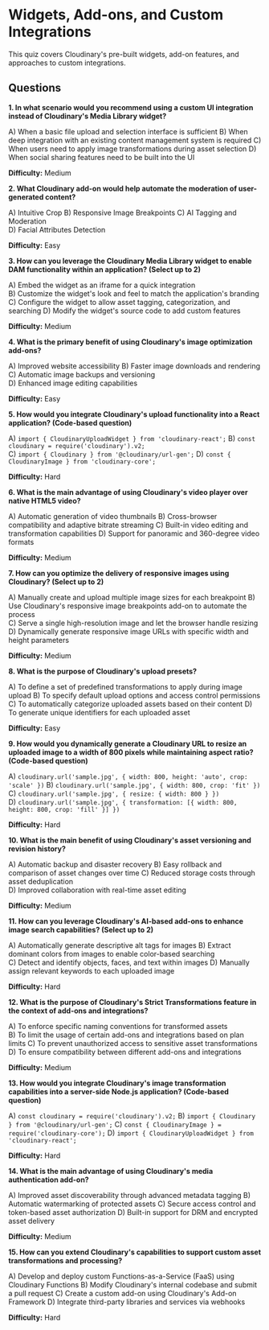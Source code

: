# Widgets, Add-ons, and Custom Integrations

This quiz covers Cloudinary's pre-built widgets, add-on features, and approaches to custom integrations.

## Questions

**1. In what scenario would you recommend using a custom UI integration instead of Cloudinary's Media Library widget?**

A) When a basic file upload and selection interface is sufficient
B) When deep integration with an existing content management system is required
C) When users need to apply image transformations during asset selection
D) When social sharing features need to be built into the UI

**Difficulty:** Medium

**2. What Cloudinary add-on would help automate the moderation of user-generated content?**

A) Intuitive Crop
B) Responsive Image Breakpoints
C) AI Tagging and Moderation  
D) Facial Attributes Detection

**Difficulty:** Easy

**3. How can you leverage the Cloudinary Media Library widget to enable DAM functionality within an application? (Select up to 2)**

A) Embed the widget as an iframe for a quick integration  
B) Customize the widget's look and feel to match the application's branding
C) Configure the widget to allow asset tagging, categorization, and searching
D) Modify the widget's source code to add custom features

**Difficulty:** Medium

**4. What is the primary benefit of using Cloudinary's image optimization add-ons?**

A) Improved website accessibility
B) Faster image downloads and rendering
C) Automatic image backups and versioning  
D) Enhanced image editing capabilities

**Difficulty:** Easy

**5. How would you integrate Cloudinary's upload functionality into a React application? (Code-based question)**

A) `import { CloudinaryUploadWidget } from 'cloudinary-react';`
B) `const cloudinary = require('cloudinary').v2;`  
C) `import { Cloudinary } from '@cloudinary/url-gen';`
D) `const { CloudinaryImage } from 'cloudinary-core';`

**Difficulty:** Hard

**6. What is the main advantage of using Cloudinary's video player over native HTML5 video?**

A) Automatic generation of video thumbnails
B) Cross-browser compatibility and adaptive bitrate streaming
C) Built-in video editing and transformation capabilities
D) Support for panoramic and 360-degree video formats

**Difficulty:** Medium

**7. How can you optimize the delivery of responsive images using Cloudinary? (Select up to 2)**

A) Manually create and upload multiple image sizes for each breakpoint
B) Use Cloudinary's responsive image breakpoints add-on to automate the process  
C) Serve a single high-resolution image and let the browser handle resizing
D) Dynamically generate responsive image URLs with specific width and height parameters

**Difficulty:** Medium

**8. What is the purpose of Cloudinary's upload presets?**

A) To define a set of predefined transformations to apply during image upload
B) To specify default upload options and access control permissions  
C) To automatically categorize uploaded assets based on their content
D) To generate unique identifiers for each uploaded asset

**Difficulty:** Easy

**9. How would you dynamically generate a Cloudinary URL to resize an uploaded image to a width of 800 pixels while maintaining aspect ratio? (Code-based question)**

A) `cloudinary.url('sample.jpg', { width: 800, height: 'auto', crop: 'scale' })`
B) `cloudinary.url('sample.jpg', { width: 800, crop: 'fit' })`
C) `cloudinary.url('sample.jpg', { resize: { width: 800 } })`  
D) `cloudinary.url('sample.jpg', { transformation: [{ width: 800, height: 800, crop: 'fill' }] })`

**Difficulty:** Hard

**10. What is the main benefit of using Cloudinary's asset versioning and revision history?**

A) Automatic backup and disaster recovery
B) Easy rollback and comparison of asset changes over time
C) Reduced storage costs through asset deduplication  
D) Improved collaboration with real-time asset editing

**Difficulty:** Medium

**11. How can you leverage Cloudinary's AI-based add-ons to enhance image search capabilities? (Select up to 2)**

A) Automatically generate descriptive alt tags for images
B) Extract dominant colors from images to enable color-based searching  
C) Detect and identify objects, faces, and text within images
D) Manually assign relevant keywords to each uploaded image

**Difficulty:** Hard

**12. What is the purpose of Cloudinary's Strict Transformations feature in the context of add-ons and integrations?**

A) To enforce specific naming conventions for transformed assets  
B) To limit the usage of certain add-ons and integrations based on plan limits
C) To prevent unauthorized access to sensitive asset transformations
D) To ensure compatibility between different add-ons and integrations

**Difficulty:** Medium

**13. How would you integrate Cloudinary's image transformation capabilities into a server-side Node.js application? (Code-based question)**

A) `const cloudinary = require('cloudinary').v2;`
B) `import { Cloudinary } from '@cloudinary/url-gen';`
C) `const { CloudinaryImage } = require('cloudinary-core');`
D) `import { CloudinaryUploadWidget } from 'cloudinary-react';`

**Difficulty:** Hard

**14. What is the main advantage of using Cloudinary's media authentication add-on?**

A) Improved asset discoverability through advanced metadata tagging
B) Automatic watermarking of protected assets
C) Secure access control and token-based asset authorization
D) Built-in support for DRM and encrypted asset delivery

**Difficulty:** Medium

**15. How can you extend Cloudinary's capabilities to support custom asset transformations and processing?**

A) Develop and deploy custom Functions-as-a-Service (FaaS) using Cloudinary Functions
B) Modify Cloudinary's internal codebase and submit a pull request
C) Create a custom add-on using Cloudinary's Add-on Framework
D) Integrate third-party libraries and services via webhooks

**Difficulty:** Hard
